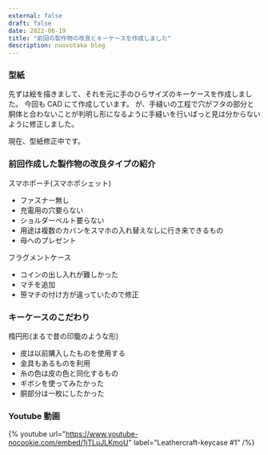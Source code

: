 ```yaml
---
external: false
draft: false
date: 2022-06-19
title: "前回の製作物の改良とキーケースを作成しました"
description: nuovotaka blog
---
```


### 型紙

先ずは絵を描きまして、それを元に手のひらサイズのキーケースを作成しました。
今回も CAD にて作成しています。
が、手縫いの工程で穴がフタの部分と胴体と合わないことが判明し形になるように手縫いを行いぱっと見は分からないように修正しました。

現在、型紙修正中です。

### 前回作成した製作物の改良タイプの紹介

スマホポーチ(スマホポシェット)

- ファスナー無し
- 充電用の穴要らない
- ショルダーベルト要らない
- 用途は複数のカバンをスマホの入れ替えなしに行き来できるもの
- 母へのプレゼント

フラグメントケース

- コインの出し入れが難しかった
- マチを追加
- 笹マチの付け方が違っていたので修正

### キーケースのこだわり

楕円形(まるで昔の印籠のような形)

- 皮は以前購入したものを使用する
- 金具もあるものを利用
- 糸の色は皮の色と同化するもの
- ギボシを使ってみたかった
- 胴部分は一枚にしたかった

### Youtube 動画

{% youtube url="https://www.youtube-nocookie.com/embed/1jTLuJLKmoU" label="Leathercraft-keycase #1" /%}
